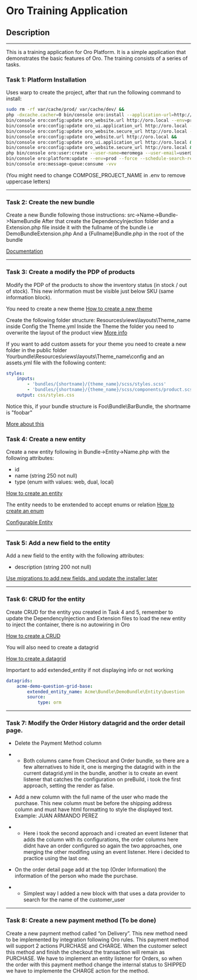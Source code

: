 Oro Training Application
==================================

## Description

--------------------

This is a training application for Oro Platform. It is a simple application that demonstrates the basic features of Oro.
The training consists of a series of tasks.

### Task 1: Platform Installation
Uses warp to create the project, after that run the following command to install:
```bash
sudo rm -rf var/cache/prod/ var/cache/dev/ &&
php -dxcache.cacher=0 bin/console oro:install --application-url=http://oro.local --env=prod --user-name=admin --user-email=admin@example.com --user-firstname=John --user-lastname=Doe --user-password=admin --sample-data=y --organization-name="Oro" --language=en --formatting-code=en --timeout=10000 &&
bin/console oro:config:update oro_website.url http://oro.local --env=prod &&
bin/console oro:config:update oro_ui.application_url http://oro.local --env=prod &&
bin/console oro:config:update oro_website.secure_url http://oro.local --env=prod &&
bin/console oro:config:update oro_website.url http://oro.local &&
bin/console oro:config:update oro_ui.application_url http://oro.local &&
bin/console oro:config:update oro_website.secure_url http://oro.local &&
php bin/console oro:user:create --user-name=meromega --user-email=user@admin.com --user-firstname=user --user-lastname=Admin2 --user-password=admintest --user-role=ROLE_ADMINISTRATOR --user-business-unit="Acme, General" &&
bin/console oro:platform:update --env=prod --force --schedule-search-reindexation &&
bin/console oro:message-queue:consume -vvv
```
(You might need to change COMPOSE_PROJECT_NAME in .env to remove uppercase letters)

--------------------------

### Task 2: Create the new bundle
Create a new Bundle following those instructions:
src->Name->Bundle->NameBundle
After that create the DependencyInjection folder and a Extension.php file inside it with the fullname of the bundle i.e DemoBundleExtension.php
And a {Fullname}Bundle.php in the root of the bundle

[Documentation](https://doc.oroinc.com/5.1/backend/extension/create-bundle/)

--------------------------

### Task 3: Create a modify the PDP of products
Modify the PDP of the products to show the inventory status (in stock / out of stock). This new information must be visible just below SKU (same information block).

You need to create a new theme
[How to create a new theme](https://doc.oroinc.com/5.1/frontend/storefront/quick-start/)

Create the following folder structure:
Resources\views\layouts\Theme_name
inside Config the Theme.yml
Inside the Theme the folder you need to overwrite the layout of the product view
[More info](https://doc.oroinc.com/5.1/frontend/storefront/quick-start/#change-existing-pages-structure)

If you want to add custom assets for your theme you need to create a new folder in the public folder
Yourbundle\Resources\views\layouts\Theme_name\config
and an assets.yml file with the following content:
```yml
styles:
    inputs:
        - 'bundles/{shortname}/{theme_name}/scss/styles.scss'
        - 'bundles/{shortname}/{theme_name}/scss/components/product.scss'
    output: css/styles.css
```
Notice this, if your bundle structure is Foo\Bundle\BarBundle, the shortname is "foobar"

[More about this](https://doc.oroinc.com/5.1/frontend/storefront/css/)

### Task 4: Create a new entity
Create a new entity following in Bundle->Entity->Name.php with the following attributes:
- id
- name (string 250 not null)
- type (enum with values: web, dual, local)

[How to create an entity](https://doc.oroinc.com/5.1/backend/entities/create-entities/)

The entity needs to be enxtended to accept enums or relation
[How to create an enum](https://doc.oroinc.com/5.1/backend/entities/extend-entities/enums/)

[Configurable Entity](https://doc.oroinc.com/5.1/backend/entities/config-entities/)

--------------------------
### Task 5: Add a new field to the entity
Add a new field to the entity with the following attributes:
- description (string 200 not null)

[Use migrations to add new fields, and update the installer later](https://doc.oroinc.com/5.1/backend/entities/migration/#create-versioned-schema-migrations)

--------------------------
### Task 6: CRUD for the entity
Create CRUD for the entity you created in Task 4 and 5, remember to update the DependencyInjection and Extension files to load the new entity
to inject the container, there is no autowiring in Oro

[How to create a CRUD](https://doc.oroinc.com/5.1/backend/entities/crud/#dev-cookbook-framework-create-simple-crud)

You will also need to create a datagrid

[How to create a datagrid](https://doc.oroinc.com/5.1/backend/entities/data-grids/#complete-datagrid-configuration)

Important to add extended_entity if not displaying info or not working
```yml
datagrids:
    acme-demo-question-grid-base:
        extended_entity_name: Acme\Bundle\DemoBundle\Entity\Question
        source:
            type: orm
```

--------------------------

### Task 7: Modify the Order History datagrid and the order detail page.

- Delete the Payment Method column

- - Both columns came from Checkout and Order bundle, so there are a few alternatives to hide it, one is merging the datagrid
with in the current datagrid.yml in the bundle, another is to create an event listener that catches the configuration on preBuild,
i took the first approach, setting the render as false.

- Add a new column with the full name of the user who made the purchase. This new column must be before the shipping address column and must have html formatting to style the displayed text.
  Example:
  JUAN ARMANDO PEREZ
- - Here i took the second approach and i created an event listener that adds the column with its configurations, the order columns here
didnt have an order configured so again the two approaches, one merging the other modifing using an event listener. Here i decided to practice using the last one.

- On the order detail page add at the top (Order Information) the information of the person who made the purchase.
- - Simplest way I added a new block with that uses a data provider to search for the name of the customer_user
----

### Task 8: Create a new payment method (To be done)

Create a new payment method called “on Delivery”. This new method need to be implemented by integration following Oro rules. This payment method will support 2 actions PURCHASE and CHARGE. When the customer select this method and finish the checkout the transaction will remain as PURCHASE.
We have to implement an entity listener for Orders, so when the order with this payment method change the internal status to SHIPPED we have to implemente the CHARGE action for the method.
